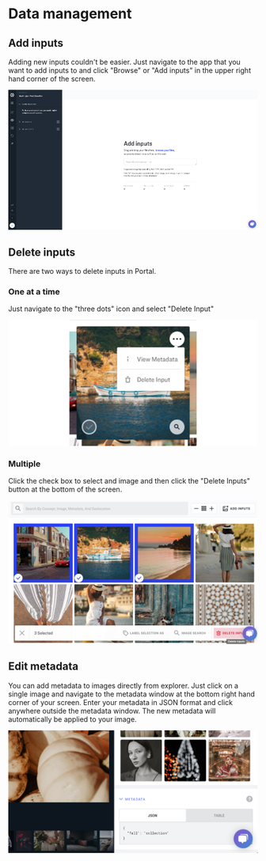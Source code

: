 # Data management

## Add inputs

Adding new inputs couldn't be easier. Just navigate to the app that you want to add inputs to and click "Browse" or "Add inputs" in the upper right hand corner of the screen.

![](../images/Add_inputs.jpg)

## Delete inputs

There are two ways to delete inputs in Portal.

### One at a time

Just navigate to the "three dots" icon and select "Delete Input"

![](../images/delete_three_dots.jpg)

### Multiple

Click the check box to select and image and then click the "Delete Inputs" button at the bottom of the screen.

![](../images/delete_multiple.jpg)

## Edit metadata

You can add metadata to images directly from explorer. Just click on a single image and navigate to the metadata window at the bottom right hand corner of your screen. Enter your metadata in JSON format and click anywhere outside the metadata window.  The new metadata will automatically be applied to your image. 

![](../images/fall_collection.jpg)
